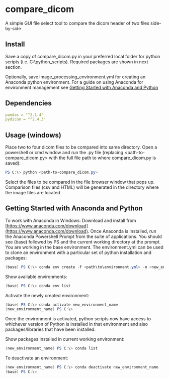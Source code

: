 # compare_dicom

A simple GUI file select tool to compare the dicom header of two files side-by-side

## Install

Save a copy of compare_dicom.py in your preferred local folder for python scripts (i.e. C:\python_scripts). Required packages are shown in next section.

Optionally, save image_processing_environment.yml for creating an Anaconda python environment. For a guide on using Anaconda for environment management see [Getting Started with Anaconda and Python](#getting-started-with-anaconda-and-python)

## Dependencies

```yml
pandas = "^2.1.4"
pydicom = "^2.4.3"
```
## Usage (windows)

Place two to four dicom files to be compared into same directory. Open a powershell or cmd window and run the .py file (replacing <path-to-compare_dicom.py> with the full file path to where compare_dicom.py is saved):

```powershell
PS C:\> python <path-to-compare_dicom.py> 
```

Select the files to be compared in the file browser window that pops up. Comparison files (csv and HTML) will be generated in the directory where the image files are located

## Getting Started with Anaconda and Python

To work with Anaconda in Windows:
Download and install from [https://www.anaconda.com/download](https://www.anaconda.com/download).
Once Anaconda is installed, run the Anaconda Powershell Prompt from the suite of applications.
You should see (base) followed by PS and the current working directory at the prompt. You are working in the base environment.
The environment.yml can be used to clone an environment with a particular set of python installation and packages:

```powershell
(base) PS C:\> conda env create -f <path\to\environment.yml> -n <new_environment_name>
```

Show available environments:

```powershell
(base) PS C:\> conda env list
```

Activate the newly created environment:

```powershell
(base) PS C:\> conda activate new_environment_name
(new_environment_name) PS C:\>
```

Once the environment is activated, python scripts now have access to whichever version of Python is installed in that environment and also packages/libraries that have been installed.

Show packages installed in current working environment:

```powershell
(new_environment_name) PS C:\> conda list
```

To deactivate an environment:

```powershell
(new_environment_name) PS C:\> conda deactivate new_environment_name
(base) PS C:\>
```
